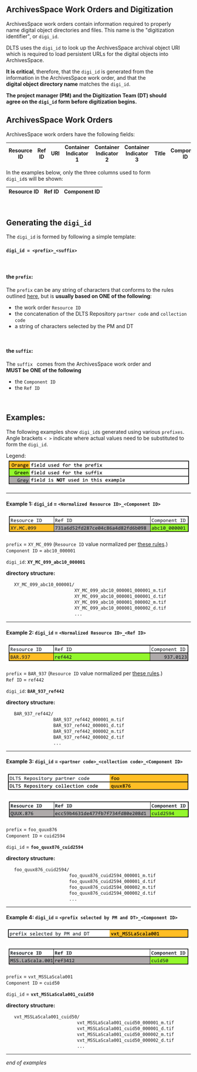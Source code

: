 ## ArchivesSpace Work Orders and Digitization

ArchivesSpace work orders contain information required to properly  
name digital object directories and files.  This name is the "digitization  
identifier", or `digi_id`.  

DLTS uses the `digi_id` to look up the ArchivesSpace archival object URI  
which is required to load persistent URLs for the digital objects into  
ArchivesSpace.

**It is critical**, therefore, that the `digi_id` is generated from the  
information in the ArchivesSpace work order, and that the   
**digital object directory name** matches the `digi_id`.

**The project manager (PM) and the Digitization Team (DT) should  
agree on the `digi_id` form before digitization begins.**


## ArchivesSpace Work Orders
ArchivesSpace work orders have the following fields:

| Resource ID | Ref ID | URI | Container Indicator 1 | Container Indicator 2 | Container Indicator 3 | Title | Component ID |
|-------------|--------|-----|-----------------------|-----------------------|-----------------------|-------|--------------|

In the examples below, only the three columns used to form  
`digi_id`s will be shown:

| Resource ID | Ref ID | Component ID |
|-------------|--------|--------------|
<br>

## Generating the `digi_id`
The `digi_id` is formed by following a simple template:  
#### `digi_id = <prefix>_<suffix>`  
<br>

#### the `prefix`:
The `prefix` can be any string of characters that conforms to the rules  
outlined [here](./README.md#characters-allowed-in-directory-names-and-file-names),  but is **usually based on ONE of the following**:  
* the work order `Resource ID` 
* the concatenation of the DLTS Repository `partner code` and `collection code`
* a string of characters selected by the PM and DT
<br>

#### the `suffix`:
The `suffix ` comes from the ArchivesSpace work order and  
**MUST be ONE of the following**  
* the `Component ID` 
* the `Ref ID` 
<br>



## Examples:  
The following examples show `digi_id`s generated using various `prefixes`\.   
Angle brackets `< >` indicate where actual values need to be substituted to  
form the `digi_id`.  

Legend:  
![](./images/aspace-legend.png)

---

#### Example 1:  `digi_id` = `<Normalized Resource ID>_<Component ID>`

![](./images/aspace-example-1.png)

`prefix` = `XY_MC_099` (`Resource ID` value normalized per [these rules](./README.md#characters-allowed-in-directory-names-and-file-names).)  
`Component ID` = `abc10_000001`  

`digi_id`: **`XY_MC_099_abc10_000001`**

**directory structure:**
```
   XY_MC_099_abc10_000001/
                          XY_MC_099_abc10_000001_000001_m.tif
                          XY_MC_099_abc10_000001_000001_d.tif
                          XY_MC_099_abc10_000001_000002_m.tif
                          XY_MC_099_abc10_000001_000002_d.tif
                          ...
```
---

#### Example 2:  `digi_id` = `<Normalized Resource ID>_<Ref ID>`  

![](./images/aspace-example-2.png)

`prefix` = `BAR_937` (`Resource ID` value normalized per [these rules](./README.md#characters-allowed-in-directory-names-and-file-names).)  
`Ref ID` = `ref442`   

`digi_id`: **`BAR_937_ref442`**

**directory structure:**
```
   BAR_937_ref442/
                  BAR_937_ref442_000001_m.tif
                  BAR_937_ref442_000001_d.tif
                  BAR_937_ref442_000002_m.tif
                  BAR_937_ref442_000002_d.tif
                  ...
```

---

#### Example 3:  `digi_id` = `<partner code>_<collection code>_<Component ID>`  

![](./images/aspace-example-3-prefix.png)

![](./images/aspace-example-3.png)

`prefix` = `foo_quux876`  
`Component ID` = `cuid2594`  

`digi_id` = **`foo_quux876_cuid2594`**

**directory structure:**
```
   foo_quux876_cuid2594/
                        foo_quux876_cuid2594_000001_m.tif
                        foo_quux876_cuid2594_000001_d.tif
                        foo_quux876_cuid2594_000002_m.tif
                        foo_quux876_cuid2594_000002_d.tif
                        ...
```

---

#### Example 4:  `digi_id` = `<prefix selected by PM and DT>_<Component ID>`

![](./images/aspace-example-4-prefix.png)

![](./images/aspace-example-4.png)


`prefix` = `vxt_MSSLaScala001`  
`Component ID` = `cuid50`  

`digi_id` = **`vxt_MSSLaScala001_cuid50`**


**directory structure:**
```
   vxt_MSSLaScala001_cuid50/
                           vxt_MSSLaScala001_cuid50_000001_m.tif
                           vxt_MSSLaScala001_cuid50_000001_d.tif
                           vxt_MSSLaScala001_cuid50_000002_m.tif
                           vxt_MSSLaScala001_cuid50_000002_d.tif
                           ...
```

---

*end of examples*

